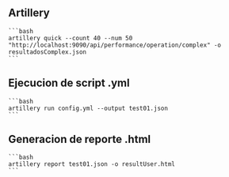 ## Artillery

    ```bash
    artillery quick --count 40 --num 50 "http://localhost:9090/api/performance/operation/complex" -o resultadosComplex.json
    ```

## Ejecucion de script .yml

    ```bash
    artillery run config.yml --output test01.json
    ```

## Generacion de reporte .html

    ```bash
    artillery report test01.json -o resultUser.html
    ```
